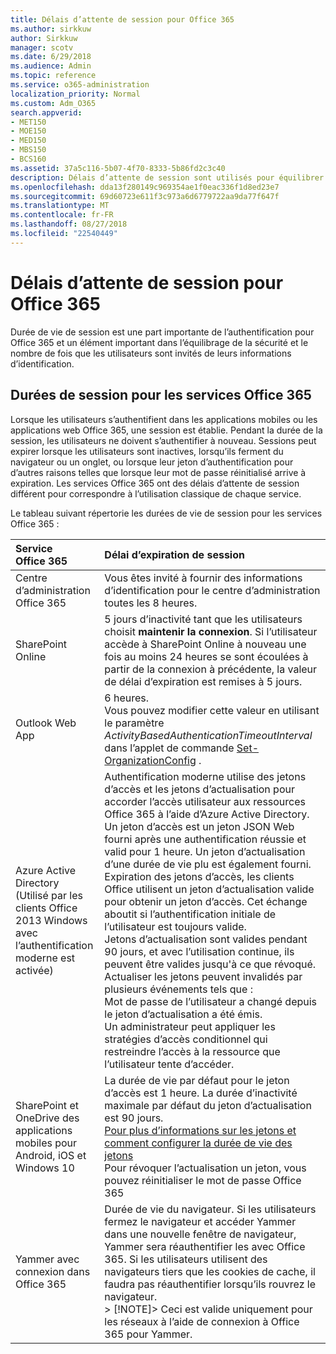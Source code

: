 ```yaml
---
title: Délais d’attente de session pour Office 365
ms.author: sirkkuw
author: Sirkkuw
manager: scotv
ms.date: 6/29/2018
ms.audience: Admin
ms.topic: reference
ms.service: o365-administration
localization_priority: Normal
ms.custom: Adm_O365
search.appverid:
- MET150
- MOE150
- MED150
- MBS150
- BCS160
ms.assetid: 37a5c116-5b07-4f70-8333-5b86fd2c3c40
description: Délais d’attente de session sont utilisés pour équilibrer la sécurité et facilité d’accès dans les applications de client Office 365.
ms.openlocfilehash: dda13f280149c969354ae1f0eac336f1d8ed23e7
ms.sourcegitcommit: 69d60723e611f3c973a6d6779722aa9da77f647f
ms.translationtype: MT
ms.contentlocale: fr-FR
ms.lasthandoff: 08/27/2018
ms.locfileid: "22540449"
---
```

# <a name="session-timeouts-for-office-365"></a>Délais d’attente de session pour Office 365

Durée de vie de session est une part importante de l’authentification pour Office 365 et un élément important dans l’équilibrage de la sécurité et le nombre de fois que les utilisateurs sont invités de leurs informations d’identification.
  
## <a name="session-times-for-office-365-services"></a>Durées de session pour les services Office 365

Lorsque les utilisateurs s’authentifient dans les applications mobiles ou les applications web Office 365, une session est établie. Pendant la durée de la session, les utilisateurs ne doivent s’authentifier à nouveau. Sessions peut expirer lorsque les utilisateurs sont inactives, lorsqu’ils ferment du navigateur ou un onglet, ou lorsque leur jeton d’authentification pour d’autres raisons telles que lorsque leur mot de passe réinitialisé arrive à expiration. Les services Office 365 ont des délais d’attente de session différent pour correspondre à l’utilisation classique de chaque service.
  
Le tableau suivant répertorie les durées de vie de session pour les services Office 365 :
  
|**Service Office 365**|**Délai d’expiration de session**|
|:-----|:-----|
|Centre d’administration Office 365  <br/> |Vous êtes invité à fournir des informations d’identification pour le centre d’administration toutes les 8 heures.  <br/> |
|SharePoint Online  <br/> |5 jours d’inactivité tant que les utilisateurs choisit **maintenir la connexion**. Si l’utilisateur accède à SharePoint Online à nouveau une fois au moins 24 heures se sont écoulées à partir de la connexion à précédente, la valeur de délai d’expiration est remises à 5 jours.<br/> |
|Outlook Web App  <br/> |6 heures.  <br/> Vous pouvez modifier cette valeur en utilisant le paramètre _ActivityBasedAuthenticationTimeoutInterval_ dans l’applet de commande [Set-OrganizationConfig](https://go.microsoft.com/fwlink/p/?LinkId=615378) .  <br/> |
|Azure Active Directory  <br/> (Utilisé par les clients Office 2013 Windows avec l’authentification moderne est activée)  <br/> | Authentification moderne utilise des jetons d’accès et les jetons d’actualisation pour accorder l’accès utilisateur aux ressources Office 365 à l’aide d’Azure Active Directory. Un jeton d’accès est un jeton JSON Web fourni après une authentification réussie et valid pour 1 heure. Un jeton d’actualisation d’une durée de vie plu est également fourni. Expiration des jetons d’accès, les clients Office utilisent un jeton d’actualisation valide pour obtenir un jeton d’accès. Cet échange aboutit si l’authentification initiale de l’utilisateur est toujours valide.  <br/>  Jetons d’actualisation sont valides pendant 90 jours, et avec l’utilisation continue, ils peuvent être valides jusqu'à ce que révoqué.  <br/>  Actualiser les jetons peuvent invalidés par plusieurs événements tels que :  <br/>  Mot de passe de l’utilisateur a changé depuis le jeton d’actualisation a été émis.  <br/>  Un administrateur peut appliquer les stratégies d’accès conditionnel qui restreindre l’accès à la ressource que l’utilisateur tente d’accéder.  <br/> |
|SharePoint et OneDrive des applications mobiles pour Android, iOS et Windows 10  <br/> |La durée de vie par défaut pour le jeton d’accès est 1 heure. La durée d’inactivité maximale par défaut du jeton d’actualisation est 90 jours.<br/> [Pour plus d’informations sur les jetons et comment configurer la durée de vie des jetons](https://docs.microsoft.com/en-us/azure/active-directory/active-directory-configurable-token-lifetimes) <br/> Pour révoquer l’actualisation un jeton, vous pouvez réinitialiser le mot de passe Office 365  <br/> |
|Yammer avec connexion dans Office 365  <br/> |Durée de vie du navigateur. Si les utilisateurs fermez le navigateur et accéder Yammer dans une nouvelle fenêtre de navigateur, Yammer sera réauthentifier les avec Office 365. Si les utilisateurs utilisent des navigateurs tiers que les cookies de cache, il faudra pas réauthentifier lorsqu’ils rouvrez le navigateur.<br/> > [!NOTE]> Ceci est valide uniquement pour les réseaux à l’aide de connexion à Office 365 pour Yammer.           |
   

